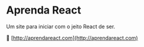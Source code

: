# Aprenda React
Um site para iniciar com o jeito React de ser.

🚀 [http://aprendareact.com](http://aprendareact.com)
